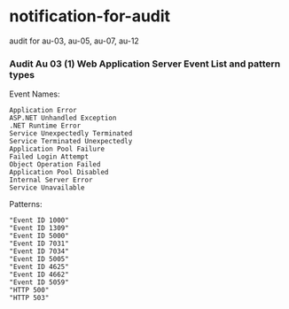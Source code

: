 # notification-for-audit
audit for au-03, au-05, au-07, au-12

### Audit Au 03 (1) Web Application Server Event List and pattern types

Event Names:

    Application Error
    ASP.NET Unhandled Exception
    .NET Runtime Error
    Service Unexpectedly Terminated
    Service Terminated Unexpectedly
    Application Pool Failure
    Failed Login Attempt
    Object Operation Failed
    Application Pool Disabled
    Internal Server Error
    Service Unavailable

Patterns:

    "Event ID 1000"
    "Event ID 1309"
    "Event ID 5000"
    "Event ID 7031"
    "Event ID 7034"
    "Event ID 5005"
    "Event ID 4625"
    "Event ID 4662"
    "Event ID 5059"
    "HTTP 500"
    "HTTP 503"

